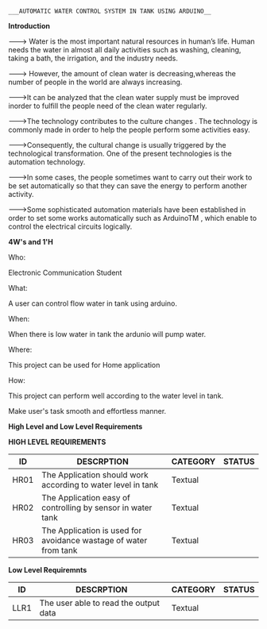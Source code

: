                                                                 ___AUTOMATIC WATER CONTROL SYSTEM IN TANK USING ARDUINO__


__Introduction__

---> Water is the most important natural resources in human’s life. Human needs the water in almost all daily activities such as
washing, cleaning, taking a bath, the irrigation, and the industry needs. 

---> However, the amount of clean water is decreasing,whereas the number of people in the world are always increasing.

--->It can be analyzed that the clean water supply must be improved inorder to fulfill the people need of the clean water regularly.

--->The technology contributes to the culture changes . The technology is commonly made in order to help the people perform
some activities easy. 

--->Consequently, the cultural change is usually triggered by the technological transformation. One of the
present technologies is the automation technology.

--->In some cases, the people sometimes want to carry out their work to be set automatically so that they can save the energy to perform another activity. 

--->Some sophisticated automation materials have been established in order to set some works automatically such as ArduinoTM , which enable to control the electrical circuits logically.

__4W's and 1'H__

Who:

Electronic Communication Student

What:

A user can control flow water in tank using arduino.

When:

When there is low water in tank the ardunio will pump water.

Where:

This project can be used for Home application

How:

This project can perform well according to the water level in tank.

Make user's task smooth and effortless manner.

__High Level  and Low Level Requirements__

__HIGH LEVEL REQUIREMENTS__

| ID    |                    DESCRPTION                                                                                                            |CATEGORY|   STATUS  |
|-------|------------------------------------------------------------------------------------------------------------------------------------------|--------|-----------|
| HR01  | The Application should work according to water level in tank                                                                             |Textual |           |   
| HR02  |  The Application easy of controlling by sensor in water tank                                                                             |Textual |           |
| HR03  |  The Application is used for avoidance wastage of water from tank                                                                        |Textual |           |


__Low Level Requiremnts__


| ID    |                    DESCRPTION                                                                                                            |CATEGORY|   STATUS  |
|-------|------------------------------------------------------------------------------------------------------------------------------------------|--------|-----------|
|  LLR1 | The user able to read the output data                                                                                                    |Textual |           |


